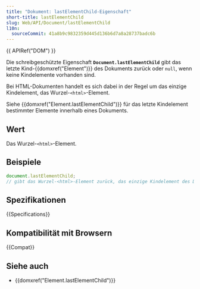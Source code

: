 ```yaml
---
title: "Dokument: lastElementChild-Eigenschaft"
short-title: lastElementChild
slug: Web/API/Document/lastElementChild
l10n:
  sourceCommit: 41a8b9c9832359d445d136b6d7a8a28737badc6b
---
```


{{ APIRef("DOM") }}

Die schreibgeschützte Eigenschaft **`Document.lastElementChild`** gibt das letzte Kind-{{domxref("Element")}} des Dokuments zurück oder `null`, wenn keine Kindelemente vorhanden sind.

Bei HTML-Dokumenten handelt es sich dabei in der Regel um das einzige Kindelement, das Wurzel-`<html>`-Element.

Siehe {{domxref("Element.lastElementChild")}} für das letzte Kindelement bestimmter Elemente innerhalb eines Dokuments.

## Wert

Das Wurzel-`<html>`-Element.

## Beispiele

```js
document.lastElementChild;
// gibt das Wurzel-<html>-Element zurück, das einzige Kindelement des Dokuments
```

## Spezifikationen

{{Specifications}}

## Kompatibilität mit Browsern

{{Compat}}

## Siehe auch

- {{domxref("Element.lastElementChild")}}
